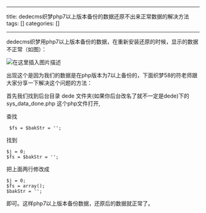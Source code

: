 
--- 
title:  dedecms织梦php7以上版本备份的数据还原不出来正常数据的解决方法 
tags: []
categories: [] 

---
dedecms织梦用php7以上版本备份的数据，在重新安装还原的时候，显示的数据不正常（如图）：

<img src="https://img-blog.csdnimg.cn/20201211212516476.png?x-oss-process=image/watermark,type_ZmFuZ3poZW5naGVpdGk,shadow_10,text_aHR0cHM6Ly9ibG9nLmNzZG4ubmV0L2Zjampsag==,size_16,color_FFFFFF,t_70#pic_center" alt="在这里插入图片描述">

出现这个是因为我们的数据是在php版本为7以上备份的，下面织梦58的符老师跟大家分享一下解决这个问题的方法：

首先我们找到后台目录 dede 文件夹(如果你后台改名了就不一定是dede)下的 sys_data_done.php 这个php文件打开,

查找

```
 $fs = $bakStr = '';

```

找到

```
$j = 0;
$fs = $bakStr = '';

```

把上面两行修改成

```
$j = 0;
$fs = array();
$bakStr = '';

```

即可。这样php7以上版本备份数据，还原后的数据就正常了。
